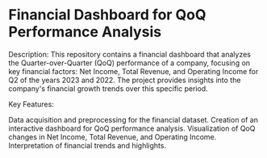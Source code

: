 # Financial Dashboard for QoQ Performance Analysis

Description:
This repository contains a financial dashboard that analyzes the Quarter-over-Quarter (QoQ) performance of a company, focusing on key financial factors: Net Income, Total Revenue, and Operating Income for Q2 of the years 2023 and 2022. The project provides insights into the company's financial growth trends over this specific period.

Key Features:

Data acquisition and preprocessing for the financial dataset.
Creation of an interactive dashboard for QoQ performance analysis.
Visualization of QoQ changes in Net Income, Total Revenue, and Operating Income.
Interpretation of financial trends and highlights.
